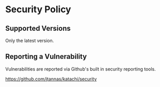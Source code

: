 # Security Policy

## Supported Versions

Only the latest version.

## Reporting a Vulnerability

Vulnerabilities are reported via Github's built in security reporting tools.

https://github.com/jtannas/katachi/security
